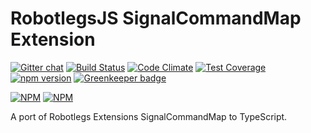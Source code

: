 RobotlegsJS SignalCommandMap Extension
===

[![Gitter chat](https://badges.gitter.im/RobotlegsJS/RobotlegsJS.svg)](https://gitter.im/RobotlegsJS/RobotlegsJS)
[![Build Status](https://secure.travis-ci.org/RobotlegsJS/RobotlegsJS-SignalCommandMap.svg?branch=master)](https://travis-ci.org/RobotlegsJS/RobotlegsJS-SignalCommandMap)
[![Code Climate](https://codeclimate.com/github/RobotlegsJS/RobotlegsJS-SignalCommandMap/badges/gpa.svg)](https://codeclimate.com/github/RobotlegsJS/RobotlegsJS-SignalCommandMap)
[![Test Coverage](https://codeclimate.com/github/RobotlegsJS/RobotlegsJS-SignalCommandMap/badges/coverage.svg)](https://codeclimate.com/github/RobotlegsJS/RobotlegsJS-SignalCommandMap/coverage)
[![npm version](https://badge.fury.io/js/robotlegs-signalcommandmap.svg)](https://badge.fury.io/js/robotlegs-signalcommandmap)
[![Greenkeeper badge](https://badges.greenkeeper.io/GoodgameStudios/RobotlegsJS-SignalCommandMap.svg)](https://greenkeeper.io/)

[![NPM](https://nodei.co/npm/robotlegs-signalcommandmap.png?downloads=true&downloadRank=true)](https://nodei.co/npm/robotlegs-signalcommandmap/)
[![NPM](https://nodei.co/npm-dl/robotlegs-signalcommandmap.png?months=9&height=3)](https://nodei.co/npm/robotlegs-signalcommandmap/)

A port of Robotlegs Extensions SignalCommandMap to TypeScript.